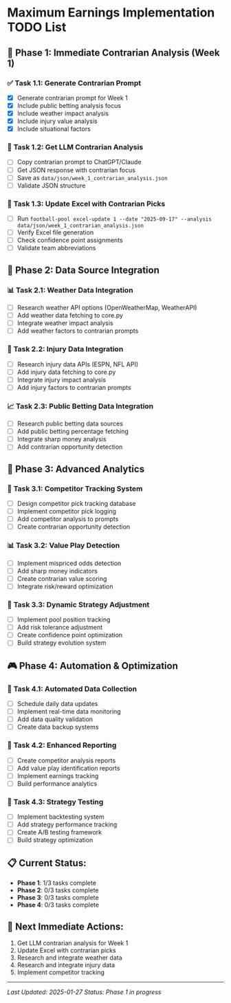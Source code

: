 # Maximum Earnings Implementation TODO List

## 🎯 **Phase 1: Immediate Contrarian Analysis (Week 1)**

### ✅ **Task 1.1: Generate Contrarian Prompt**
- [x] Generate contrarian prompt for Week 1
- [x] Include public betting analysis focus
- [x] Include weather impact analysis
- [x] Include injury value analysis
- [x] Include situational factors

### 🔄 **Task 1.2: Get LLM Contrarian Analysis**
- [ ] Copy contrarian prompt to ChatGPT/Claude
- [ ] Get JSON response with contrarian focus
- [ ] Save as `data/json/week_1_contrarian_analysis.json`
- [ ] Validate JSON structure

### 🔄 **Task 1.3: Update Excel with Contrarian Picks**
- [ ] Run `football-pool excel-update 1 --date "2025-09-17" --analysis data/json/week_1_contrarian_analysis.json`
- [ ] Verify Excel file generation
- [ ] Check confidence point assignments
- [ ] Validate team abbreviations

## 🚀 **Phase 2: Data Source Integration**

### 📊 **Task 2.1: Weather Data Integration**
- [ ] Research weather API options (OpenWeatherMap, WeatherAPI)
- [ ] Add weather data fetching to core.py
- [ ] Integrate weather impact analysis
- [ ] Add weather factors to contrarian prompts

### 🏥 **Task 2.2: Injury Data Integration**
- [ ] Research injury data APIs (ESPN, NFL API)
- [ ] Add injury data fetching to core.py
- [ ] Integrate injury impact analysis
- [ ] Add injury factors to contrarian prompts

### 📈 **Task 2.3: Public Betting Data Integration**
- [ ] Research public betting data sources
- [ ] Add public betting percentage fetching
- [ ] Integrate sharp money analysis
- [ ] Add contrarian opportunity detection

## 🧠 **Phase 3: Advanced Analytics**

### 🎯 **Task 3.1: Competitor Tracking System**
- [ ] Design competitor pick tracking database
- [ ] Implement competitor pick logging
- [ ] Add competitor analysis to prompts
- [ ] Create contrarian opportunity detection

### 📊 **Task 3.2: Value Play Detection**
- [ ] Implement mispriced odds detection
- [ ] Add sharp money indicators
- [ ] Create contrarian value scoring
- [ ] Integrate risk/reward optimization

### 🔄 **Task 3.3: Dynamic Strategy Adjustment**
- [ ] Implement pool position tracking
- [ ] Add risk tolerance adjustment
- [ ] Create confidence point optimization
- [ ] Build strategy evolution system

## 🎮 **Phase 4: Automation & Optimization**

### 🤖 **Task 4.1: Automated Data Collection**
- [ ] Schedule daily data updates
- [ ] Implement real-time data monitoring
- [ ] Add data quality validation
- [ ] Create data backup systems

### 📱 **Task 4.2: Enhanced Reporting**
- [ ] Create competitor analysis reports
- [ ] Add value play identification reports
- [ ] Implement earnings tracking
- [ ] Build performance analytics

### 🎯 **Task 4.3: Strategy Testing**
- [ ] Implement backtesting system
- [ ] Add strategy performance tracking
- [ ] Create A/B testing framework
- [ ] Build strategy optimization

## 📋 **Current Status:**
- **Phase 1**: 1/3 tasks complete
- **Phase 2**: 0/3 tasks complete
- **Phase 3**: 0/3 tasks complete
- **Phase 4**: 0/3 tasks complete

## 🎯 **Next Immediate Actions:**
1. Get LLM contrarian analysis for Week 1
2. Update Excel with contrarian picks
3. Research and integrate weather data
4. Research and integrate injury data
5. Implement competitor tracking

---
*Last Updated: 2025-01-27*
*Status: Phase 1 in progress*
